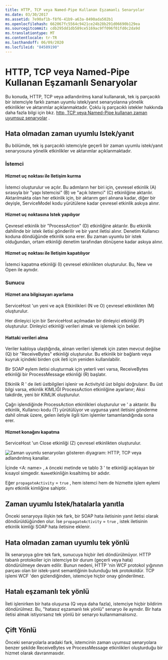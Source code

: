 ```yaml
---
title: HTTP, TCP veya Named-Pipe Kullanan Eşzamanlı Senaryolar
ms.date: 03/30/2017
ms.assetid: 7e90af1b-f8f6-41b9-a63a-8490ada502b1
ms.openlocfilehash: 662067fc5564c9421ce24b28b291d06690b129ea
ms.sourcegitcommit: cdb295dd1db589ce5169ac9ff096f01fd0c2da9d
ms.translationtype: MT
ms.contentlocale: tr-TR
ms.lasthandoff: 06/09/2020
ms.locfileid: "84589190"
---
```

# <a name="synchronous-scenarios-using-http-tcp-or-named-pipe"></a>HTTP, TCP veya Named-Pipe Kullanan Eşzamanlı Senaryolar
Bu konuda, HTTP, TCP veya adlandırılmış kanal kullanarak, tek iş parçacıklı bir istemciyle farklı zaman uyumlu istek/yanıt senaryolarına yönelik etkinlikler ve aktarımlar açıklanmaktadır. Çoklu iş parçacıklı istekler hakkında daha fazla bilgi için bkz. [http, TCP veya Named-Pipe kullanan zaman uyumsuz senaryolar](asynchronous-scenarios-using-http-tcp-or-named-pipe.md) .  
  
## <a name="synchronous-requestreply-without-errors"></a>Hata olmadan zaman uyumlu Istek/yanıt  
 Bu bölümde, tek iş parçacıklı istemciyle geçerli bir zaman uyumlu istek/yanıt senaryosuna yönelik etkinlikler ve aktarımlar açıklanmaktadır.  
  
### <a name="client"></a>İstemci  
  
#### <a name="establishing-communication-with-service-endpoint"></a>Hizmet uç noktası ile Iletişim kurma  
 İstemci oluşturulur ve açılır. Bu adımların her biri için, çevresel etkinlik (A) sırasıyla bir "yapı Istemcisi" (B) ve "açık Istemci" (C) etkinliğine aktarılır. Aktarılmakta olan her etkinlik için, bir aktarım geri alınana kadar, diğer bir deyişle, ServiceModel kodu yürütülene kadar çevresel etkinlik askıya alınır.  
  
#### <a name="making-a-request-to-service-endpoint"></a>Hizmet uç noktasına Istek yapılıyor  
 Çevresel etkinlik bir "ProcessAction" (D) etkinliğine aktarılır. Bu etkinlik dahilinde bir istek iletisi gönderilir ve bir yanıt iletisi alınır. Denetim Kullanıcı koduna döndüğünde etkinlik sona erer. Bu zaman uyumlu bir istek olduğundan, ortam etkinliği denetim tarafından dönüşene kadar askıya alınır.  
  
#### <a name="closing-communication-with-service-endpoint"></a>Hizmet uç noktası ile Iletişim kapatılıyor  
 İstemci kapatma etkinliği (I) çevresel etkinlikten oluşturulur. Bu, New ve Open ile aynıdır.  
  
### <a name="server"></a>Sunucu  
  
#### <a name="setting-up-a-service-host"></a>Hizmet ana bilgisayarı ayarlama  
 ServiceHost 'un yeni ve açık Etkinlikleri (N ve O) çevresel etkinlikten (M) oluşturulur.  
  
 Her dinleyici için bir ServiceHost açılmadan bir dinleyici etkinliği (P) oluşturulur. Dinleyici etkinliği verileri almak ve işlemek için bekler.  
  
#### <a name="receiving-data-on-the-wire"></a>Hattaki verileri alma  
 Veriler kabloya ulaştığında, alınan verileri işlemek için zaten mevcut değilse (Q) bir "ReceiveBytes" etkinliği oluşturulur. Bu etkinlik bir bağlantı veya kuyruk içindeki birden çok ileti için yeniden kullanılabilir.  
  
 Bir SOAP eylem iletisi oluşturmak için yeterli veri varsa, ReceiveBytes etkinliği bir ProcessMessage etkinliği (R) başlatır.  
  
 Etkinlik R ' de ileti üstbilgileri işlenir ve ActivityId üst bilgisi doğrulanır. Bu üst bilgi varsa, etkinlik KIMLIĞI ProcessAction etkinliğine ayarlanır; Aksi takdirde, yeni bir KIMLIK oluşturulur.  
  
 Çağrı işlendiğinde ProcessAction etkinlikleri oluşturulur ve ' a aktarılır. Bu etkinlik, Kullanıcı kodu (T) yürütülüyor ve uygunsa yanıt iletisini gönderme dahil olmak üzere, gelen iletiyle ilgili tüm işlemler tamamlandığında sona erer.  
  
#### <a name="closing-a-service-host"></a>Hizmet konağını kapatma  
 ServiceHost 'un Close etkinliği (Z) çevresel etkinlikten oluşturulur.  
  
 ![Zaman uyumlu senaryoları gösteren diyagram: HTTP, TCP veya adlandırılmış kanallar.](./media/synchronous-scenarios-using-http-tcp-or-named-pipe/synchronous-scenario-http-tcp-named-pipes.gif)  
  
 İçinde \<A: name> , `A` önceki metinde ve tablo 3 ' te etkinliği açıklayan bir kısayol simgedir. `Name`etkinliğin kısaltılmış bir adıdır.  
  
 Eğer `propagateActivity` = `true` , hem istemci hem de hizmette işlem eylemi aynı etkinlik kimliğine sahiptir.  
  
## <a name="synchronous-requestreply-with-errors"></a>Zaman uyumlu Istek/hatalarla yanıtla  
 Önceki senaryoya ilişkin tek fark, bir SOAP hata iletisinin yanıt iletisi olarak döndürüldüğünden olur. İse `propagateActivity` = `true` , istek iletisinin etkinlik kimliği SOAP hata iletisine eklenir.  
  
## <a name="synchronous-one-way-without-errors"></a>Hata olmadan zaman uyumlu tek yönlü  
 İlk senaryoya göre tek fark, sunucuya hiçbir ileti döndürülmüyor. HTTP tabanlı protokoller için istemciye bir durum (geçerli veya hata) döndürülmeye devam edilir. Bunun nedeni, HTTP 'nin WCF protokol yığınının parçası olan bir istek-yanıt semantiğinin bulunduğu tek protokoldür. TCP işlemi WCF 'den gizlendiğinden, istemciye hiçbir onay gönderilmez.  
  
## <a name="synchronous-one-way-with-errors"></a>Hatalı eşzamanlı tek yönlü  
 İleti işlenirken bir hata oluşursa (Q veya daha fazla), istemciye hiçbir bildirim döndürülmez. Bu, "hatasız eşzamanlı tek yönlü" senaryo ile aynıdır. Bir hata iletisi almak istiyorsanız tek yönlü bir senaryo kullanmamalısınız.  
  
## <a name="duplex"></a>Çift Yönlü  
 Önceki senaryolarla aradaki fark, istemcinin zaman uyumsuz senaryolara benzer şekilde ReceiveBytes ve ProcessMessage etkinlikleri oluşturduğu bir hizmet olarak davranmasıdır.
